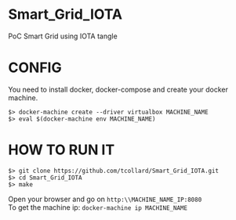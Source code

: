 # Smart_Grid_IOTA
PoC Smart Grid using IOTA tangle

# CONFIG
You need to install docker, docker-compose and create your docker machine.
```
$> docker-machine create --driver virtualbox MACHINE_NAME
$> eval $(docker-machine env MACHINE_NAME)
```

# HOW TO RUN IT
```
$> git clone https://github.com/tcollard/Smart_Grid_IOTA.git
$> cd Smart_Grid_IOTA
$> make
```
Open your browser and go on `http:\\MACHINE_NAME_IP:8080`\
To get the machine ip: `docker-machine ip MACHINE_NAME`
